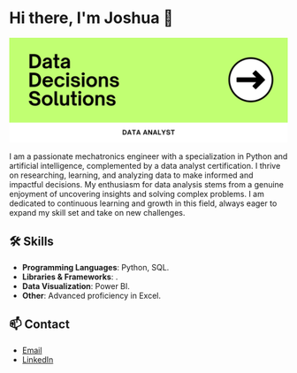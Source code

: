 # Hi there, I'm Joshua 👋

![Profile Picture](Banner.png)

I am a passionate mechatronics engineer with a specialization in Python and artificial intelligence, complemented by a data analyst certification. I thrive on researching, learning, and analyzing data to make informed and impactful decisions. My enthusiasm for data analysis stems from a genuine enjoyment of uncovering insights and solving complex problems. I am dedicated to continuous learning and growth in this field, always eager to expand my skill set and take on new challenges.

## 🛠️ Skills
- **Programming Languages**: Python, SQL.
- **Libraries & Frameworks**: .
- **Data Visualization**: Power BI.
- **Other**: Advanced proficiency in Excel.

## 📫 Contact
- [Email](mailto:josuejr7.m@gmail.com)
- [LinkedIn](<https://www.linkedin.com/in/albertoromero-dataanalyst>)
